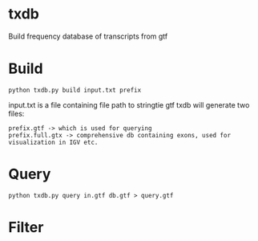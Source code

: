 # txdb
Build frequency database of transcripts from gtf

# Build

	python txdb.py build input.txt prefix

input.txt is a file containing file path to stringtie gtf
txdb will generate two files:

	prefix.gtf -> which is used for querying
	prefix.full.gtx -> comprehensive db containing exons, used for visualization in IGV etc.

# Query

	python txdb.py query in.gtf db.gtf > query.gtf

# Filter

